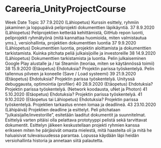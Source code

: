 # Careeria_UnityProjectCourse


Week
Date
Topic
37
7.9.2020 (Lähiopetus)
Kurssin esittely, ryhmiin jakaminen ja loppupäivä peliprojekti dokumenttien läpikäyntiä. 
37 
8.9.2020
(Lähiopetus)
Peliprojektien ketterää kehittämistä, GitHub repon luonti, peliprojekti ryhmätyönä (mitä kannattaa huomioida, miten valmistautua yms.), versiohallinta, projektien dokumenttien luontia
37
9.9.2020
(Lähiopetus)
Dokumenttien luontia, projektin aloittamista ja dokumenttien tarkistamista. 
Kuinka pitchata peliä julkaisijoille ja investoreille
38
14.9.2020
(Lähiopetus)
Dokumenttien tarkistamista ja luontia. Pelin julkaiseminen Google Play alustalle ja / tai Steamiin (teoriaa, miten se käytännössä toimii)
38
15.9.2020
(Etäopetus)
Ehdotuksia? Projektin parissa työskentelyä. Pelin tallennus pilveen ja koneelle (Save / Load systeemi)
39
21.9.2020
(Etäopetus)
Ehdotuksia? Projektin parissa työskentelyä. Unityssä debuggausta, optimointia (profiler)
40
28.9.2020
(Etäopetus)
Ehdotuksia? Projektin parissa työskentelyä. (Network koodausta, uNet ja Photon)
41
5.10.2020
(Etäopetus)
Ehdotuksia? Projektin parissa työskentelyä.
41
9.10.2020
(Etäopetus tai Lähiopetus)
Ehdotuksia? Projektin parissa työskentelyä. Projektien tarkastus ennen lomaa ja deadlineä.
43
23.10.2020
(Lähipäivä)
Projektien deadline ja esittelyt. Peli pitchataan “julkaisijalle/investorille”, esitetään laaditut dokumentit ja suunnitelmat. Esittelyä varten pitäisi olla pelattava prototyyppi pelistä sekä tarvittavat dokumentit. Esittelyn jälkeen keskustellaan projekti ryhmien kanssa erikseen miten he pärjäsivät omasta mielestä, mitä haasteita oli ja mitä he haluaisivat tulevaisuudessa parantaa. Lopussa käydään läpi heidän versiohallinta historia ja annetaan siitä palautetta. 
